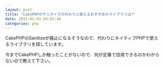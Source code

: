 ```yaml
---
layout: post
title: "CakePHPのサニタイズの代わりに使えるおすすめのライブラリは?"
date: 2015-02-03 04:02:44
categories: php
---
```

<p>CakePHPのSanitizeが廃止になるそうなので、代わりにネイティブPHPで使えるライブラリを探しています。</p>

<p>今までCakePHPしか触ったことがないので、何が定番で信用できるのかわからないので教えて下さい。</p>
